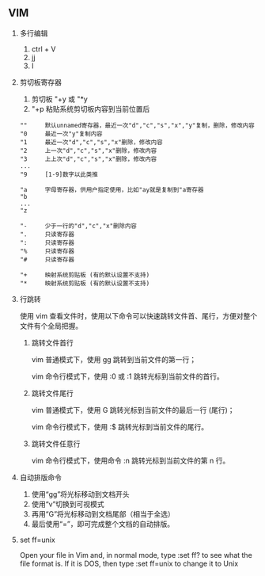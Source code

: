 ## VIM
1. 多行编辑 
    1. ctrl + V 
    2. jj
    3. I
2. 剪切板寄存器
    1. 剪切板 "+y 或 "*y
    2. "+p 粘贴系统剪切板内容到当前位置后
    ```
    ""     默认unnamed寄存器，最近一次"d","c","s","x","y"复制，删除，修改内容
    "0     最近一次"y"复制内容
    "1     最近一次"d","c","s","x"删除，修改内容
    "2     上一次"d","c","s","x"删除，修改内容
    "3     上上次"d","c","s","x"删除，修改内容
    ...     
    "9     [1-9]数字以此类推
   
    "a     字母寄存器，供用户指定使用，比如"ay就是复制到"a寄存器
    "b
    ...
    "z
    
    "-     少于一行的"d","c","x"删除内容
    ".     只读寄存器
    ":     只读寄存器
    "%     只读寄存器
    "#     只读寄存器

    "+     映射系统剪贴板 (有的默认设置不支持)
    "*     映射系统剪贴板 (有的默认设置不支持)
    ```
3. 行跳转
    
    使用 vim 查看文件时，使用以下命令可以快速跳转文件首、尾行，方便对整个文件有个全局把握。

    1. 跳转文件首行
    
        vim 普通模式下，使用 gg 跳转到当前文件的第一行；

        vim 命令行模式下，使用 :0 或 :1 跳转光标到当前文件的首行。

    1. 跳转文件尾行

        vim 普通模式下，使用 G 跳转光标到当前文件的最后一行 (尾行)；

        vim 命令行模式下，使用 :$ 跳转光标到当前文件的尾行。


    1. 跳转文件任意行
    
        vim 命令行模式下，使用命令 :n 跳转光标到当前文件的第 n 行。

4. 自动排版命令
   1. 使用“gg”将光标移动到文档开头
   2. 使用“v”切换到可视模式
   3. 再用“G”将光标移动到文档尾部（相当于全选）
   4. 最后使用“=”，即可完成整个文档的自动排版。

5. set ff=unix
    
    Open your file in Vim and, in normal mode, type :set ff? to see what the file format is. If it is DOS, then type :set ff=unix to change it to Unix